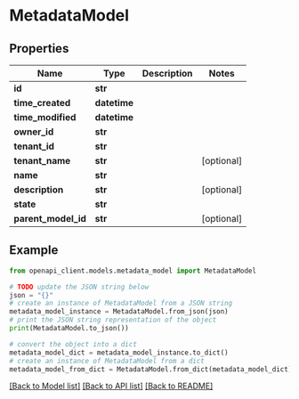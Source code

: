 # MetadataModel


## Properties

Name | Type | Description | Notes
------------ | ------------- | ------------- | -------------
**id** | **str** |  | 
**time_created** | **datetime** |  | 
**time_modified** | **datetime** |  | 
**owner_id** | **str** |  | 
**tenant_id** | **str** |  | 
**tenant_name** | **str** |  | [optional] 
**name** | **str** |  | 
**description** | **str** |  | [optional] 
**state** | **str** |  | 
**parent_model_id** | **str** |  | [optional] 

## Example

```python
from openapi_client.models.metadata_model import MetadataModel

# TODO update the JSON string below
json = "{}"
# create an instance of MetadataModel from a JSON string
metadata_model_instance = MetadataModel.from_json(json)
# print the JSON string representation of the object
print(MetadataModel.to_json())

# convert the object into a dict
metadata_model_dict = metadata_model_instance.to_dict()
# create an instance of MetadataModel from a dict
metadata_model_from_dict = MetadataModel.from_dict(metadata_model_dict)
```
[[Back to Model list]](../README.md#documentation-for-models) [[Back to API list]](../README.md#documentation-for-api-endpoints) [[Back to README]](../README.md)


